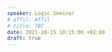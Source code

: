 ```yaml
---
speaker: Logic Seminar
# affil: Affil
# title: TBC
date: 2021-10-15 10:15:00 +02:00
draft: true
---
```


